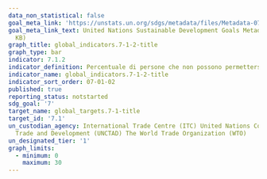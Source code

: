```yaml
---
data_non_statistical: false
goal_meta_link: 'https://unstats.un.org/sdgs/metadata/files/Metadata-07-01-02.pdf '
goal_meta_link_text: United Nations Sustainable Development Goals Metadata (PDF 232
  KB)
graph_title: global_indicators.7-1-2-title
graph_type: bar
indicator: 7.1.2
indicator_definition: Percentuale di persone che non possono permettersi di riscaldare adeguatamente la casa
indicator_name: global_indicators.7-1-2-title
indicator_sort_order: 07-01-02
published: true
reporting_status: notstarted
sdg_goal: '7'
target_name: global_targets.7-1-title
target_id: '7.1'
un_custodian_agency: International Trade Centre (ITC) United Nations Conference on
  Trade and Development (UNCTAD) The World Trade Organization (WTO)
un_designated_tier: '1'
graph_limits:
  - minimum: 0
    maximum: 30
---
```


